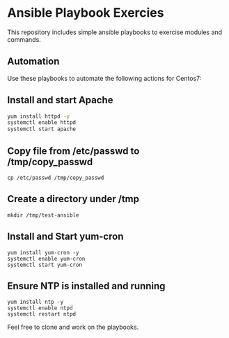 # Ansible Playbook Exercies

This repository includes simple ansible playbooks to exercise modules and commands.  

## Automation

Use these playbooks to automate the following actions for Centos7:

## Install and start Apache

```bash
yum install httpd -y
systemctl enable httpd
systemctl start apache
```

## Copy file from /etc/passwd to /tmp/copy_passwd

```
cp /etc/passwd /tmp/copy_passwd
```

## Create a directory under /tmp

```
mkdir /tmp/test-ansible
```

## Install and Start yum-cron

```
yum install yum-cron -y
systemctl enable yum-cron
systemctl start yum-cron
```

## Ensure NTP is installed and running

```
yum install ntp -y
systemctl enable ntpd
systemctl restart ntpd
```

Feel free to clone and work on the playbooks.
